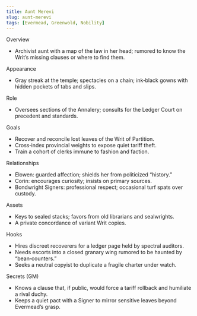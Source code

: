 ```yaml
---
title: Aunt Merevi
slug: aunt-merevi
tags: [Evermead, Greenwold, Nobility]
---
```


Overview
- Archivist aunt with a map of the law in her head; rumored to know the Writ’s missing clauses or where to find them.

Appearance
- Gray streak at the temple; spectacles on a chain; ink‑black gowns with hidden pockets of tabs and slips.

Role
- Oversees sections of the Annalery; consults for the Ledger Court on precedent and standards.

Goals
- Recover and reconcile lost leaves of the Writ of Partition.
- Cross‑index provincial weights to expose quiet tariff theft.
- Train a cohort of clerks immune to fashion and faction.

Relationships
- Elowen: guarded affection; shields her from politicized “history.”
- Corin: encourages curiosity; insists on primary sources.
- Bondwright Signers: professional respect; occasional turf spats over custody.

Assets
- Keys to sealed stacks; favors from old librarians and sealwrights.
- A private concordance of variant Writ copies.

Hooks
- Hires discreet recoverers for a ledger page held by spectral auditors.
- Needs escorts into a closed granary wing rumored to be haunted by “bean‑counters.”
- Seeks a neutral copyist to duplicate a fragile charter under watch.

Secrets (GM)
- Knows a clause that, if public, would force a tariff rollback and humiliate a rival duchy.
- Keeps a quiet pact with a Signer to mirror sensitive leaves beyond Evermead’s grasp.

